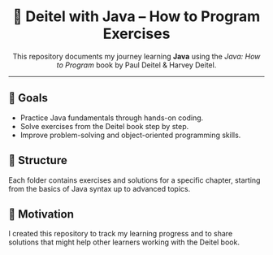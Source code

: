 <h1 align="center">📘 Deitel with Java – How to Program Exercises</h1>

<p align="center">
  This repository documents my journey learning <b>Java</b> using the 
  <i>Java: How to Program</i> book by Paul Deitel & Harvey Deitel.
</p>

<hr/>

<h2>🎯 Goals</h2>
<ul>
  <li>Practice Java fundamentals through hands-on coding.</li>
  <li>Solve exercises from the Deitel book step by step.</li>
  <li>Improve problem-solving and object-oriented programming skills.</li>
</ul>

<h2>📂 Structure</h2>
<p>
Each folder contains exercises and solutions for a specific chapter, 
starting from the basics of Java syntax up to advanced topics.
</p>

<h2>🚀 Motivation</h2>
<p>
I created this repository to track my learning progress 
and to share solutions that might help other learners working with the Deitel book.
</p>

